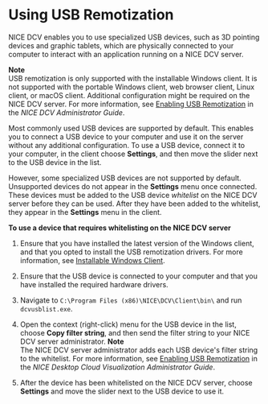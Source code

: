 # Using USB Remotization<a name="using-usb"></a>

NICE DCV enables you to use specialized USB devices, such as 3D pointing devices and graphic tablets, which are physically connected to your computer to interact with an application running on a NICE DCV server\.

**Note**  
USB remotization is only supported with the installable Windows client\. It is not supported with the portable Windows client, web browser client, Linux client, or macOS client\. Additional configuration might be required on the NICE DCV server\. For more information, see [Enabling USB Remotization](https://docs.aws.amazon.com/dcv/latest/adminguide/manage-usb-remote.html) in the *NICE DCV Administrator Guide*\.

Most commonly used USB devices are supported by default\. This enables you to connect a USB device to your computer and use it on the server without any additional configuration\. To use a USB device, connect it to your computer, in the client choose **Settings**, and then move the slider next to the USB device in the list\.

However, some specialized USB devices are not supported by default\. Unsupported devices do not appear in the **Settings** menu once connected\. These devices must be added to the USB device *whitelist* on the NICE DCV server before they can be used\. After they have been added to the whitelist, they appear in the **Settings** menu in the client\.

**To use a device that requires whitelisting on the NICE DCV server**

1. Ensure that you have installed the latest version of the Windows client, and that you opted to install the USB remotization drivers\. For more information, see [Installable Windows Client](client-windows.md#client-windows-install)\.

1. Ensure that the USB device is connected to your computer and that you have installed the required hardware drivers\.

1. Navigate to `C:\Program Files (x86)\NICE\DCV\Client\bin\` and run `dcvusblist.exe`\.

1. Open the context \(right\-click\) menu for the USB device in the list, choose **Copy filter string**, and then send the filter string to your NICE DCV server administrator\.
**Note**  
The NICE DCV server administrator adds each USB device's filter string to the whitelist\. For more information, see [Enabling USB Remotization](https://docs.aws.amazon.com/dcv/latest/adminguide/manage-usb-remote.html) in the *NICE Desktop Cloud Visualization Administrator Guide*\.

1. After the device has been whitelisted on the NICE DCV server, choose **Settings** and move the slider next to the USB device to use it\.